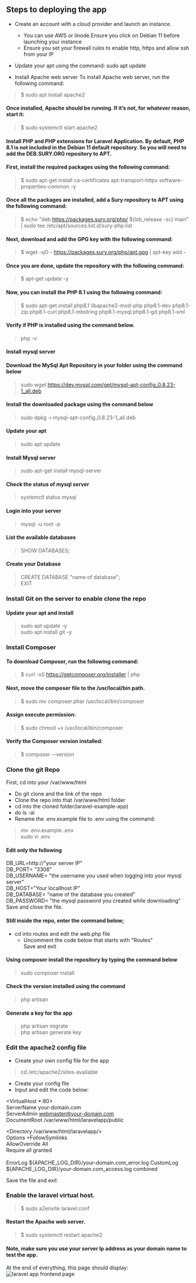 ## Steps to deploying the app

- Create an account with a cloud provider and launch an instance.
  - You can use AWS or linode.Ensure you click on Debian 11 before launching your instance
  - Ensure you set your firewall rules to enable http, https and allow ssh from your IP

- Update your apt using the command: sudo apt update

- Install Apache web server
To install Apache web server, run the following command:

> $ sudo apt install apache2

#### Once installed, Apache should be running. If it’s not, for whatever reason, start it:

> $ sudo systemctl start apache2

#### Install PHP and PHP extensions for Laravel Application. By default, PHP 8.1 is not included in the Debian 11 default repository. So you will need to add the DEB.SURY.ORG repository to APT.

#### First, install the required packages using the following command:

> $ sudo apt-get install ca-certificates apt-transport-https software-properties-common -y

#### Once all the packages are installed, add a Sury repository to APT using the following command:

> $ echo "deb https://packages.sury.org/php/ $(lsb_release -sc) main" | sudo tee /etc/apt/sources.list.d/sury-php.list

#### Next, download and add the GPG key with the following command:

> $ wget -qO - https://packages.sury.org/php/apt.gpg | apt-key add -

#### Once you are done, update the repository with the following command:

> $ apt-get update -y

#### Now, you can install the PHP 8.1 using the following command:

> $ sudo apt-get install php8.1 libapache2-mod-php php8.1-dev php8.1-zip php8.1-curl php8.1-mbstring php8.1-mysql php8.1-gd php8.1-xml

#### Verify if PHP is installed using the command below.
 > php -v

#### Install mysql server
#### Download the MySql Apt Repository in your folder using the command below
> sudo wget https://dev.mysql.com/get/mysql-apt-config_0.8.23-1_all.deb

#### Install the downloaded package using the command below
> sudo dpkg -i mysql-apt-config_0.8.23-1_all.deb
#### Update your apt
> sudo apt update

#### Install Mysql server
> sudo apt-get install mysql-server

#### Check the status of mysql server
> systemctl status mysql

#### Login into your server
> mysql -u root -p

#### List the available databases
> SHOW DATABASES;

#### Create your Database
> CREATE DATABASE "name of database";<br>
EXIT

### Install Git on the server to enable clone the repo

#### Update your apt and install
> sudo apt update -y <br>
> sudo apt install git -y

### Install Composer

#### To download Composer, run the following command:

> $ curl -sS https://getcomposer.org/installer | php

#### Next, move the composer file to the /usr/local/bin path.

> $ sudo mv composer.phar  /usr/local/bin/composer

#### Assign execute permission:

> $ sudo chmod +x   /usr/local/bin/composer

#### Verify the Composer version installed:

> $ composer --version

### Clone the git Repo

First, cd into your /var/www/html <br>
- Do git clone and the link of the repo
- Clone the repo into that /var/www/html folder
- cd into the cloned folder(laravel-example-app)
- do ls -al
- Rename the .env.example file to .env using the command: 
> mv .env.example .env <br>
> sudo vi .env
#### Edit only the following
DB_URL=http://"your server IP"<br>
DB_PORT= "3306"<br>
DB_USERNAME= "the username you used when logging into your mysql server"<br>
DB_HOST="Your locallhost IP"<br>
DB_DATABASE= "name of the database you created"<br>
DB_PASSWORD= "the mysql password you created while downloading"
Save and close the file.
#### Still inside the repo, enter the command below;
- cd into routes and edit the web.php file
  - Uncomment the code below that starts with "Routes"<br>
  Save and exit

#### Using composer install the repository by typing the command below
> sudo composer install

#### Check the version installed using the command 
> php artisan

#### Generate a key for the app
> php artisan migrate<br>
> php artisan generate key

### Edit the apache2 config file
- Create your own config file for the app
 > cd /etc/apache2/sites-available
- Create your config file
- Input and edit the code below:

<VirtualHost *:80><br>
ServerName your-domain.com<br>
ServerAdmin webmaster@your-domain.com<br>
DocumentRoot /var/www/html/laravelapp/public<br>

<Directory /var/www/html/laravelapp/><br>
Options +FollowSymlinks<br>
AllowOverride All<br>
Require all granted<br>
</Directory><br>
ErrorLog ${APACHE_LOG_DIR}/your-domain.com_error.log
CustomLog ${APACHE_LOG_DIR}/your-domain.com_access.log combined
</VirtualHost>

Save the file and exit
### Enable the laravel virtual host.

> $ sudo a2ensite laravel.conf

#### Restart the Apache web server.

> $ sudo systemctl restart apache2

#### Note, make sure you use your server Ip address as your domain name to test the app.

At the end of everything, this page should display:
![laravel app frontend page](/fully-deployed-laravelapp.JPG "laravelapp")

  